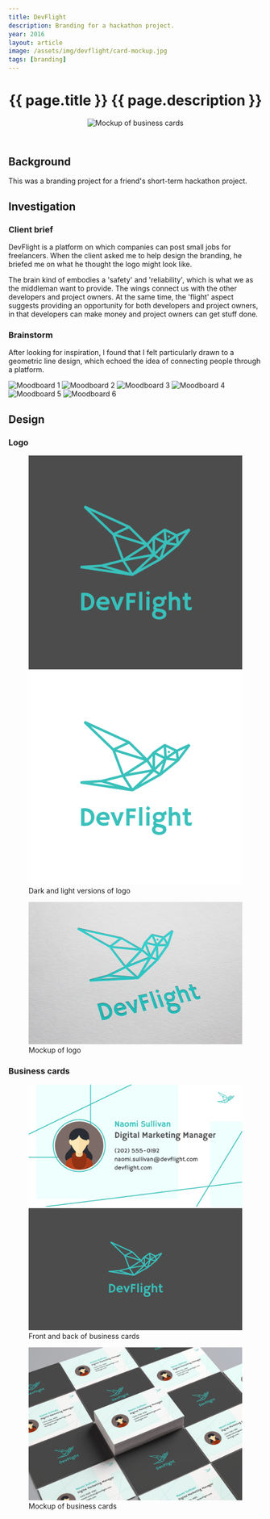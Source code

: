```yaml
---
title: DevFlight
description: Branding for a hackathon project.
year: 2016
layout: article
image: /assets/img/devflight/card-mockup.jpg
tags: [branding]
---
```


<header class="intro">
    <h1 class="details">{{ page.title }}
        <span class="subtitle">{{ page.description }}</span>
    </h1>
    <figure>
        <img src="{{ page.image }}" alt="Mockup of business cards">
    </figure>
</header>

## Background

This was a branding project for a friend's short-term hackathon project.

## Investigation

### Client brief

DevFlight is a platform on which companies can post small jobs for freelancers. When the client asked me to help design the branding, he briefed me on what he thought the logo might look like.

The brain kind of embodies a 'safety' and 'reliability', which is what we as the middleman want to provide. The wings connect us with the other developers and project owners. At the same time, the 'flight' aspect suggests providing an opportunity for both developers and project owners, in that developers can make money and project owners can get stuff done.

### Brainstorm

After looking for inspiration, I found that I felt particularly drawn to a geometric line design, which echoed the idea of connecting people through a platform.

<div class="moodboard">
    <img src="https://cdn.dribbble.com/users/1166748/screenshots/2752181/sparrow.jpg" alt="Moodboard 1">
    <img src="https://cdn.dribbble.com/users/274026/screenshots/2090213/111.png" alt="Moodboard 2">
    <img src="https://scontent-hkg3-1.cdninstagram.com/t51.2885-15/e15/11337199_634938899970308_1563053250_n.jpg" alt="Moodboard 3">
    <img src="https://scontent-hkg3-1.cdninstagram.com/t51.2885-15/s640x640/sh0.08/e35/10431984_856868447683108_449189966_n.jpg" alt="Moodboard 4">
    <img src="https://img0.etsystatic.com/073/0/10962041/il_570xN.821666392_esrq.jpg" alt="Moodboard 5">
    <img src="http://www.dubuddha.org/wp-content/uploads/2015/07/Geometry-Swallow-Tattoo-on-Ribs-by-Rob-Green.jpg" alt="Moodboard 6">
</div>

## Design

### Logo

<figure>
    <div class="two">
        <img src="/assets/img/devflight/logo-dark.png" alt="Dark logo">
        <img src="/assets/img/devflight/logo-light.png" alt="Light logo">
    </div>
    <figcaption>Dark and light versions of logo</figcaption>
</figure>
<figure>
    <img src="/assets/img/devflight/logo-mockup.jpg" alt="Mockup of logo">
    <figcaption>Mockup of logo</figcaption>
</figure>

### Business cards

<figure>
    <div class="two">
        <img src="/assets/img/devflight/card-front.png" alt="Front of card">
        <img src="/assets/img/devflight/card-back.png" alt="Back of card">
    </div>
    <figcaption>Front and back of business cards</figcaption>
</figure>
<figure>
    <img src="/assets/img/devflight/card-mockup.jpg" alt="Mockup of business cards">
    <figcaption>Mockup of business cards</figcaption>
</figure>